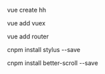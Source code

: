 <!--
 * @Author: your name
 * @Date: 2019-11-04 16:41:22
 * @LastEditTime : 2019-12-18 15:57:08
 * @LastEditors  : Please set LastEditors
 * @Description: In User Settings Edit
 * @FilePath: \kankan\open.md
 -->
vue create hh

vue add vuex

vue add router

cnpm install stylus --save

cnpm install better-scroll --save